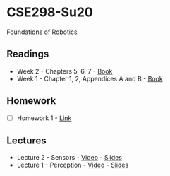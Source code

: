 # CSE298-Su20
Foundations of Robotics

## Readings

- Week 2 - Chapters 5, 6, 7 - [Book](https://github.com/correll/Introduction-to-Autonomous-Robots/releases/download/v1.9.2/book.pdf)
- Week 1 - Chapter 1, 2, Appendices A and B  - [Book](https://github.com/correll/Introduction-to-Autonomous-Robots/releases/download/v1.9.2/book.pdf)

## Homework

- [ ] Homework 1 - [Link](https://classroom.github.com/a/oJjXxiBm)

## Lectures

- Lecture 2 - Sensors - [Video](https://youtu.be/09RD2dNwQew) - [Slides](https://github.com/LehighCSE/CSE298-Su20/blob/master/Lecture%202.pptx?raw=true)
- Lecture 1 - Perception - [Video](https://youtu.be/dLsOutDHlF4) - [Slides](https://github.com/LehighCSE/CSE298-Su20/blob/master/Lecture%201.pptx?raw=true)
